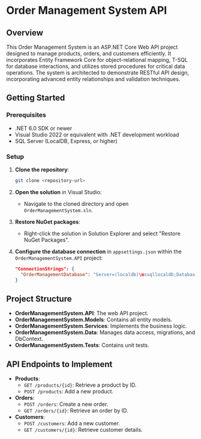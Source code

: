 
# Order Management System API

## Overview

This Order Management System is an ASP.NET Core Web API project designed to manage products, orders, and customers efficiently. It incorporates Entity Framework Core for object-relational mapping, T-SQL for database interactions, and utilizes stored procedures for critical data operations. The system is architected to demonstrate RESTful API design, incorporating advanced entity relationships and validation techniques.

## Getting Started

### Prerequisites

- .NET 6.0 SDK or newer
- Visual Studio 2022 or equivalent with .NET development workload
- SQL Server (LocalDB, Express, or higher)

### Setup

1. **Clone the repository**:
   ```bash
   git clone <repository-url>
   ```

2. **Open the solution** in Visual Studio:
   - Navigate to the cloned directory and open `OrderManagementSystem.sln`.

3. **Restore NuGet packages**:
   - Right-click the solution in Solution Explorer and select "Restore NuGet Packages".

4. **Configure the database connection** in `appsettings.json` within the `OrderManagementSystem.API` project:
   ```json
   "ConnectionStrings": {
     "OrderManagementDatabase": "Server=(localdb)\mssqllocaldb;Database=OrderManagementDb;Trusted_Connection=True;"
   }
   ```

## Project Structure

- **OrderManagementSystem.API**: The web API project.
- **OrderManagementSystem.Models**: Contains all entity models.
- **OrderManagementSystem.Services**: Implements the business logic.
- **OrderManagementSystem.Data**: Manages data access, migrations, and DbContext.
- **OrderManagementSystem.Tests**: Contains unit tests.

## API Endpoints to Implement

- **Products**:
  - `GET /products/{id}`: Retrieve a product by ID.
  - `POST /products`: Add a new product.
- **Orders**:
  - `POST /orders`: Create a new order.
  - `GET /orders/{id}`: Retrieve an order by ID.
- **Customers**:
  - `POST /customers`: Add a new customer.
  - `GET /customers/{id}`: Retrieve customer details.

